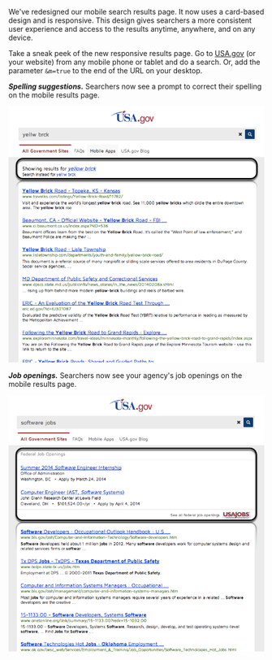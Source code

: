 We've redesigned our mobile search results page. It now uses a card-based design and is responsive. This design gives searchers a more consistent user experience and access to the results anytime, anywhere, and on any device.

Take a sneak peek of the new responsive results page. Go to [USA.gov](http://www.usa.gov) (or your website) from any mobile phone or tablet and do a search. Or, add the parameter `&m=true` to the end of the URL on your desktop.

***Spelling suggestions.*** Searchers now see a prompt to correct their spelling on the mobile results page.

[![Spelling suggestion for a search on yellw (sic) brick on USA.gov](/img/feature-2014-02-01-newserp-spelling.png "Spelling suggestion for a search on yellw (sic) brick on USA.gov") ](http://search.usa.gov/search?affiliate=usagov&query=yellw+brck&m=true)

***Job openings.*** Searchers now see your agency's job openings on the mobile results page. 

[![Listings for federal software jobs on USA.gov ](/img/feature-2014-02-01-newserp-jobs-gb.png "Listings for federal software jobs on USA.gov")](http://search.usa.gov/search?utf8=✓&m=true&affiliate=usagov&query=software+jobs)